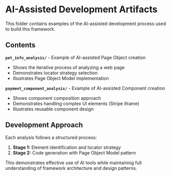 # AI-Assisted Development Artifacts

This folder contains examples of the AI-assisted development process used to build this framework.

## Contents

**`pet_info_analysis/`** - Example of AI-assisted Page Object creation
- Shows the iterative process of analyzing a web page
- Demonstrates locator strategy selection
- Illustrates Page Object Model implementation

**`payment_component_analysis/`** - Example of AI-assisted Component creation
- Shows component composition approach
- Demonstrates handling complex UI elements (Stripe iframe)
- Illustrates reusable component design

## Development Approach

Each analysis follows a structured process:
1. **Stage 1:** Element identification and locator strategy
2. **Stage 2:** Code generation with Page Object Model pattern

This demonstrates effective use of AI tools while maintaining full understanding of framework architecture and design patterns.

